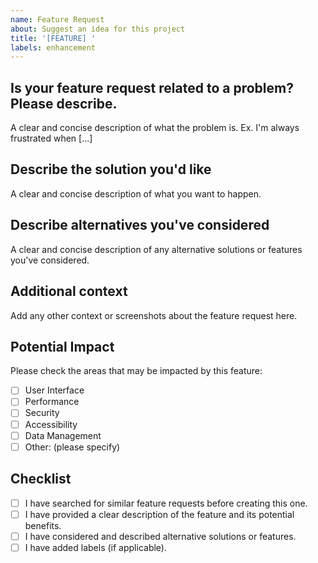 ```yaml
---
name: Feature Request
about: Suggest an idea for this project
title: '[FEATURE] '
labels: enhancement
---
```


## Is your feature request related to a problem? Please describe.
A clear and concise description of what the problem is. Ex. I'm always frustrated when [...]

## Describe the solution you'd like
A clear and concise description of what you want to happen.

## Describe alternatives you've considered
A clear and concise description of any alternative solutions or features you've considered.

## Additional context
Add any other context or screenshots about the feature request here.

## Potential Impact
Please check the areas that may be impacted by this feature:
- [ ] User Interface
- [ ] Performance
- [ ] Security
- [ ] Accessibility
- [ ] Data Management
- [ ] Other: (please specify)

## Checklist
- [ ] I have searched for similar feature requests before creating this one.
- [ ] I have provided a clear description of the feature and its potential benefits.
- [ ] I have considered and described alternative solutions or features.
- [ ] I have added labels (if applicable).